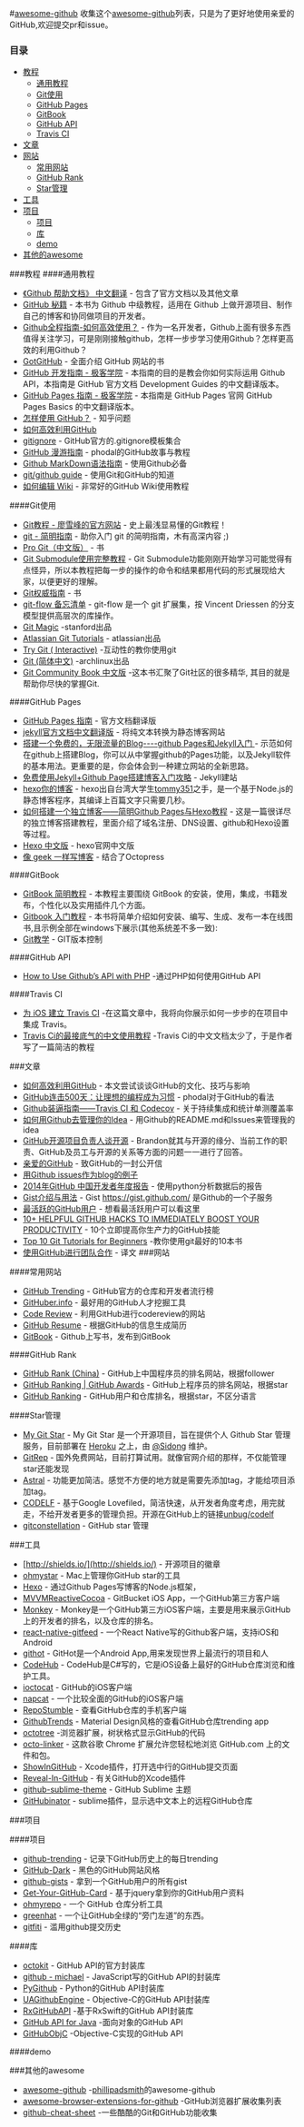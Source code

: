 #[awesome-github](https://github.com/AntBranch/awesome-github)
收集这个[awesome-github](https://github.com/AntBranch/awesome-github)列表，只是为了更好地使用亲爱的GitHub,欢迎提交pr和issue。
###  目录
- [教程](#教程)
    - [通用教程](#通用教程)
    - [Git使用](#git使用)
    - [GitHub Pages](#github-pages)
    - [GitBook](#gitbook)
    - [GitHub API](#github-api)
    - [Travis CI](#travis-ci)
- [文章](#文章)
- [网站](#网站)
	- [常用网站](#常用网站)
 	- [GitHub Rank](#github-rank)
	- [Star管理](#Star管理)
- [工具](#工具)
- [项目](#项目)
    - [项目](#项目)
    - [库](#库)
    - [demo](#demo)
- [其他的awesome](#其他的awesome)


###教程
####通用教程
 * [《Github 帮助文档》 中文翻译](https://github.com/waylau/github-help) - 包含了官方文档以及其他文章
 * [GitHub 秘籍](https://github.com/tiimgreen/github-cheat-sheet/blob/master/README.zh-cn.md) - 本书为 Github 中级教程，适用在 Github 上做开源项目、制作自己的博客和协同做项目的开发者。
 * [Github全程指南-如何高效使用？](https://github.com/xirong/my-git/blob/master/how-to-use-github.md) - 作为一名开发者，Github上面有很多东西值得关注学习，可是刚刚接触github，怎样一步步学习使用Github？怎样更高效的利用Github？
 * [GotGitHub](http://www.worldhello.net/gotgithub/index.html) - 全面介绍 GitHub 网站的书
 * [GitHub 开发指南 - 极客学院](http://wiki.jikexueyuan.com/project/github-developer-guides/) - 本指南的目的是教会你如何实际运用 Github API，本指南是 GitHub 官方文档 Development Guides 的中文翻译版本。
 * [GitHub Pages 指南 - 极客学院](http://wiki.jikexueyuan.com/project/github-pages-basics/) - 本指南是 GitHub Pages 官网 GitHub Pages Basics 的中文翻译版本。
 * [怎样使用 GitHub？](https://www.zhihu.com/question/20070065) - 知乎问题
 * [如何高效利用GitHub](http://www.yangzhiping.com/tech/github.html)
 * [gitignore](https://github.com/github/gitignore) - GitHub官方的.gitignore模板集合
 * [GitHub 漫游指南](https://github.com/phodal/github-roam) - phodal的GitHub故事与教程
 * [Github MarkDown语法指南](https://github.com/guodongxiaren/README) - 使用Github必备
 * [git/github guide](http://kbroman.org/github_tutorial/) - 使用Git和GitHub的知道
 * [如何编辑 Wiki](https://github.com/g0v/dev/wiki/%E5%A6%82%E4%BD%95%E7%B7%A8%E8%BC%AF-Wiki) - 非常好的GitHub Wiki使用教程
 
####Git使用

 * [Git教程 - 廖雪峰的官方网站](http://www.liaoxuefeng.com/wiki/0013739516305929606dd18361248578c67b8067c8c017b000) - 史上最浅显易懂的Git教程！
 * [git - 简明指南](http://rogerdudler.github.io/git-guide/index.zh.html) - 助你入门 git 的简明指南，木有高深内容 ;)
 * [Pro Git（中文版）](https://git.oschina.net/progit/) - 书
 * [Git Submodule使用完整教程](http://www.kafeitu.me/git/2012/03/27/git-submodule.html) - Git Submodule功能刚刚开始学习可能觉得有点怪异，所以本教程把每一步的操作的命令和结果都用代码的形式展现给大家，以便更好的理解。
 * [Git权威指南](http://www.worldhello.net/gotgit/) - 书
 * [git-flow 备忘清单](http://danielkummer.github.io/git-flow-cheatsheet/index.zh_CN.html) - git-flow 是一个 git 扩展集，按 Vincent Driessen 的分支模型提供高层次的库操作。
 * [Git Magic](http://www-cs-students.stanford.edu/~blynn/gitmagic/intl/zh_cn/) -stanford出品
 * [Atlassian Git Tutorials](https://www.atlassian.com/git/tutorials/setting-up-a-repository/) - atlassian出品
 * [Try Git ( Interactive)](https://try.github.io/levels/1/challenges/1) -互动性的教你使用git
 * [Git (简体中文)](https://wiki.archlinux.org/index.php/Git_(%E7%AE%80%E4%BD%93%E4%B8%AD%E6%96%87)) -archlinux出品
 * [Git Community Book 中文版](http://gitbook.liuhui998.com/index.html) -这本书汇聚了Git社区的很多精华,  其目的就是帮助你尽快的掌握Git.


####GitHub Pages
 * [GitHub Pages 指南](http://jekyllcn.com/) - 官方文档翻译版
 * [jekyll官方文档中文翻译版](http://jekyllcn.com/) - 将纯文本转换为静态博客网站
 * [搭建一个免费的，无限流量的Blog----github Pages和Jekyll入门
](http://www.ruanyifeng.com/blog/2012/08/blogging_with_jekyll.html) - 示范如何在github上搭建Blog，你可以从中掌握github的Pages功能，以及Jekyll软件的基本用法。更重要的是，你会体会到一种建立网站的全新思路。
 * [免费使用Jekyll+Github Page搭建博客入门攻略](http://www.cellier.me/2015/01/04/jekyll%E6%90%AD%E5%BB%BA%E5%8D%9A%E5%AE%A2%E6%95%99%E7%A8%8B/) - Jekyll建站
 * [hexo你的博客](http://ibruce.info/2013/11/22/hexo-your-blog/) - hexo出自台湾大学生[tommy351](https://twitter.com/tommy351)之手，是一个基于Node.js的静态博客程序，其编译上百篇文字只需要几秒。
 * [如何搭建一个独立博客——简明Github Pages与Hexo教程](http://www.jianshu.com/p/05289a4bc8b2) - 这是一篇很详尽的独立博客搭建教程，里面介绍了域名注册、DNS设置、github和Hexo设置等过程。
 * [Hexo 中文版](https://hexo.io/zh-cn/) - hexo官网中文版
 * [像 geek 一样写博客](http://wiki.jikexueyuan.com/project/github-page/) - 结合了Octopress

 




####GitBook
 * [GitBook 简明教程](http://www.chengweiyang.cn/gitbook/index.html) - 本教程主要围绕 GitBook 的安装，使用，集成，书籍发布，个性化以及实用插件几个方面。
 * [Gitbook 入门教程](https://yuzeshan.gitbooks.io/gitbook-studying/content/index.html) - 本书将简单介绍如何安装、编写、生成、发布一本在线图书,且示例全部在windows下展示(其他系统差不多一致):
 * [Git教学](https://kingofamani.gitbooks.io/git-teach/content/index.html) - GIT版本控制



####GitHub API
 * [How to Use Github’s API with PHP](http://www.sitepoint.com/use-githubs-api-php/) -通过PHP如何使用GitHub API


####Travis CI
 * [为 iOS 建立 Travis CI](http://objccn.io/issue-6-5/) -在这篇文章中，我将向你展示如何一步步的在项目中集成 Travis。
 * [Travis Ci的最接底气的中文使用教程](http://www.jianshu.com/p/8308b8f08de9) -Travis Ci的中文文档太少了，于是作者写了一篇简洁的教程
 
###文章

 * [如何高效利用GitHub](http://www.yangzhiping.com/tech/github.html) - 本文尝试谈谈GitHub的文化、技巧与影响
 * [GitHub连击500天：让理想的编程成为习惯](https://www.phodal.com/blog/github-500-program-as-usual/) - phodal对于GitHub的看法
 * [Github装逼指南——Travis CI 和 Codecov](https://segmentfault.com/a/1190000004415437) - 关于持续集成和统计单测覆盖率
 * [如何用Github去管理你的Idea](http://zhuanlan.zhihu.com/phodal/20442311) - 用Github的README.md和Issues来管理我的idea
 * [GitHub开源项目负责人谈开源](http://www.infoq.com/cn/news/2015/10/GitHub-OpenSource) - Brandon就其与开源的缘分、当前工作的职责、GitHub及员工与开源的关系等方面的问题一一进行了回答。
 * [亲爱的GitHub](https://github.com/dear-github/dear-github) - 致GitHub的一封公开信
 * [用Github issues作为blog的例子](https://github.com/lifesinger/blog/labels/blog)
 * [2014年GitHub 中国开发者年度报告](http://githuber.info/report) - 使用python分析数据后的报告
 * [Gist介绍与用法](http://platinhom.github.io/2015/11/26/gist/) - Gist https://gist.github.com/ 是Github的一个子服务
 * [最活跃的GitHub用户](https://gist.github.com/paulmillr/2657075/) - 想看最活跃用户可以看这里
 * [10+ HELPFUL GITHUB HACKS TO IMMEDIATELY BOOST YOUR PRODUCTIVITY](http://usersnap.com/blog/github-hacks-productivity/) - 10个立即提高你生产力的GitHub技能
 * [Top 10 Git Tutorials for Beginners](http://sixrevisions.com/resources/git-tutorials-beginners/) -教你使用git最好的10本书
 * [使用GitHub进行团队合作](http://xiaocong.github.io/blog/2013/03/20/team-collaboration-with-github/) - 译文
###网站

####常用网站

 * [GitHub Trending](https://github.com/trending) - GitHub官方的仓库和开发者流行榜
 * [GitHuber.info](http://githuber.info/) - 最好用的GitHub人才挖掘工具
 * [Code Review](http://reviewcode.cn/) - 利用GitHub进行codereview的网站   
 * [GitHub Resume](http://resume.github.io/) - 根据GitHub的信息生成简历
 * [GitBook](https://www.gitbook.com/) - Github上写书，发布到GitBook

####GitHub Rank

 * [GitHub Rank (China)](http://githubrank.com/) - GitHub上中国程序员的排名网站，根据follower
 * [GitHub Ranking | GitHub Awards](http://github-awards.com/) - GitHub上程序员的排名网站，根据star
 * [GitHub Ranking](https://github-ranking.com/) - GitHub用户和仓库排名，根据star，不区分语言 


####Star管理

 
 
 * [My Git Star](http://mygitstar.herokuapp.com/) - My Git Star 是一个开源项目，旨在提供个人 Github Star 管理服务，目前部署在 [Heroku](https://heroku.com/) 之上，由 [@Sidong](https://github.com/Sidong) 维护。
 * [GitRep](https://www.gitrep.com/) - 国外免费网站，目前打算试用。就像官网介绍的那样，不仅能管理star还能发现
 * [Astral](http://astralapp.com/) - 功能更加简洁。感觉不方便的地方就是需要先添加tag，才能给项目添加tag。
 * [CODELF](http://unbug.github.io/codelf/) - 基于Google Lovefiled，简洁快速，从开发者角度考虑，用完就走，不给开发者更多的管理负担。开源在GitHub上的链接[unbug/codelf](https://github.com/unbug/codelf)
 * [gitconstellation](http://gitconstellation.com/#/) - GitHub star 管理
 
###工具
 * [http://shields.io/](http://shields.io/) - 开源项目的徽章
 * [ohmystar](http://www.ohmystarapp.com/) - Mac上管理你GitHub star的工具
 * [Hexo](https://github.com/hexojs/hexo) - 通过Github Pages写博客的Node.js框架，
 * [MVVMReactiveCocoa](https://github.com/leichunfeng/MVVMReactiveCocoa) - GitBucket iOS App，一个GitHub第三方客户端
 * [Monkey](https://github.com/coderyi/Monkey) - Monkey是一个GitHub第三方iOS客户端，主要是用来展示GitHub上的开发者的排名，以及仓库的排名。
 * [react-native-gitfeed](https://github.com/xiekw2010/react-native-gitfeed) - 一个React Native写的Github客户端，支持iOS和Android
 * [githot](https://github.com/andyiac/githot) - GitHot是一个Android App,用来发现世界上最流行的项目和人
 * [CodeHub](https://github.com/thedillonb/CodeHub) - CodeHub是C#写的，它是iOS设备上最好的GitHub仓库浏览和维护工具。
 * [ioctocat](https://github.com/dennisreimann/ioctocat) - GitHub的iOS客户端
 * [napcat](https://itunes.apple.com/cn/app/napcat-github-client-for-open/id606238223?mt=8) - 一个比较全面的GitHub的iOS客户端
 * [RepoStumble](https://github.com/thedillonb/RepoStumble) - 查看GitHub仓库的手机客户端
 * [GithubTrends](https://github.com/laowch/GithubTrends) - Material Design风格的查看GitHub仓库trending app
 * [octotree](https://github.com/buunguyen/octotree) -浏览器扩展，树状格式显示GitHub的代码
 * [octo-linker](https://github.com/octo-linker/chrome-extension) - 这款谷歌 Chrome 扩展允许您轻松地浏览 GitHub.com 上的文件和包。
 * [ShowInGitHub](https://github.com/larsxschneider/ShowInGitHub) - Xcode插件，打开选中行的GitHub提交页面
 * [Reveal-In-GitHub](https://github.com/lzwjava/Reveal-In-GitHub) - 有关GitHub的Xcode插件
 * [github-sublime-theme](https://github.com/AlexanderEkdahl/github-sublime-theme) - GitHub Sublime 主题
 * [GitHubinator](https://github.com/ehamiter/GitHubinator) - sublime插件，显示选中文本上的远程GitHub仓库


###项目



####项目

 * [github-trending](https://github.com/josephyzhou/github-trending) - 记录下GitHub历史上的每日trending
 * [GitHub-Dark](https://github.com/StylishThemes/GitHub-Dark) - 黑色的GitHub网站风格
 * [github-gists](https://github.com/kevva/github-gists) - 拿到一个GitHub用户的所有gist
 * [Get-Your-GitHub-Card](https://github.com/codesboy/Get-Your-GitHub-Card) - 基于jquery拿到你的GitHub用户资料
 * [ohmyrepo](https://github.com/no13bus/ohmyrepo) - 一个 GitHub 仓库分析工具
 * [greenhat](https://github.com/4148/greenhat) - 一个让GitHub全绿的“旁门左道”的东西。
 * [gitfiti](https://github.com/gelstudios/gitfiti) - 滥用github提交历史
 
####库
 * [octokit](https://github.com/octokit) - GitHub API的官方封装库
 * [github - michael](https://github.com/michael/github) - JavaScript写的GitHub API的封装库
 * [PyGithub](https://github.com/PyGithub/PyGithub) - Python的GitHub API封装库
 * [UAGithubEngine](https://github.com/owainhunt/uagithubengine) - Objective-C的GitHub API封装库
 * [RxGitHubAPI](https://github.com/FengDeng/RxGitHubAPI) -基于RxSwift的GitHub API封装库
 * [GitHub API for Java](http://github-api.kohsuke.org/) -面向对象的GitHub API
 * [GitHubObjC](https://github.com/ernstsson/GitHubObjC) -Objective-C实现的GitHub API

####demo

###其他的awesome

 * [awesome-github](https://github.com/phillipadsmith/awesome-github) -[phillipadsmith](https://github.com/phillipadsmith)的awesome-github
 * [awesome-browser-extensions-for-github](https://github.com/stefanbuck/awesome-browser-extensions-for-github) -GitHub浏览器扩展收集列表
 * [github-cheat-sheet](https://github.com/tiimgreen/github-cheat-sheet) -一些酷酷的Git和GitHub功能收集








